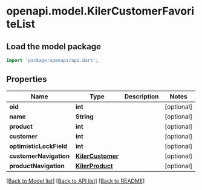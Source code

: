 # openapi.model.KilerCustomerFavoriteList

## Load the model package
```dart
import 'package:openapi/api.dart';
```

## Properties
Name | Type | Description | Notes
------------ | ------------- | ------------- | -------------
**oid** | **int** |  | [optional] 
**name** | **String** |  | [optional] 
**product** | **int** |  | [optional] 
**customer** | **int** |  | [optional] 
**optimisticLockField** | **int** |  | [optional] 
**customerNavigation** | [**KilerCustomer**](KilerCustomer.md) |  | [optional] 
**productNavigation** | [**KilerProduct**](KilerProduct.md) |  | [optional] 

[[Back to Model list]](../README.md#documentation-for-models) [[Back to API list]](../README.md#documentation-for-api-endpoints) [[Back to README]](../README.md)


